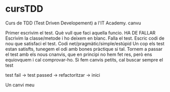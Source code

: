 # cursTDD
Curs de TDD (Test Driven Developement) a l'IT Academy.
canvu



Primer escrivim el test. Què vull que faci aquella funcio. HA DE FALLAR
Escrivim la classe/metode i ho deixem en blanc.
Falla el test.
Escric codi de nou que satisfaci el test. Codi net/pragmàtic/simple/estúpid 
Un cop els test estan satisfts, tunegem el odi amb bones pràctique si tal.
Tornem a passar el test amb els nous cnanvis, que en principi no hem fet res, però ens equiovquem i cal comprovar-ho.
Si fem canvis petits, cal buscar sempre el test



test fail -> test passed -> refactoritzar -> inici

Un canvi meu



